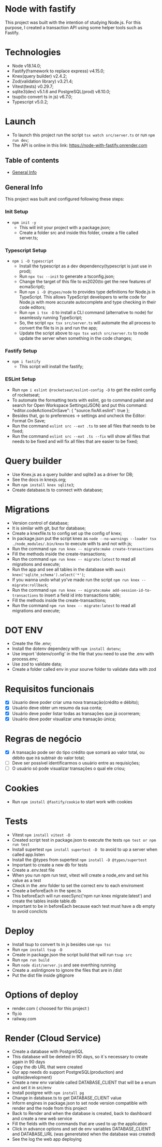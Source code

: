 # Node with fastify

This project was built with the intention of studying Node.js. For this purpose, I created a transaction API using some helper tools such as Fastify. 

# Technologies
- Node v18.14.0;
- Fastify(framework to replace express) v4.15.0;
- Knex(query builder) v2.4.2;
- Zod(validation library) v3.21.4;
- Vitest(tests) v0.29.7;
- sqlite3(dev) v5.1.6 and PostgreSQL(prod) v8.10.0;
- tsup(to convert ts in js) v6.7.0;
- Typescript v5.0.2;

# Launch
- To launch this project run the script `tsx watch src/server.ts` or run `npm run dev`;
- The API is online in this link: https://node-with-fastify.onrender.com

## Table of contents
* [General Info](#general-info)

## General Info

This project was built and configured following these steps:

### Init Setup 

- `npm init -y`
    - This will init your project with a package.json;
    - Create a folder src and inside this folder, create a file called server.ts;

### Typescript Setup

- `npm i -D typescript`
    - Install the typescript as a dev dependency(typescript is just use in prod);
    - Run `npx tsc --init` to generate a tsconfig.json;
    - Change the target of this file to es2020(to get the new features of ecmaScript);
    - Run `npm i -D @types/node` to provides type definitions for Node.js in TypeScript. This allows TypeScript developers to write code for Node.js with more accurate autocomplete and type checking in their code editors;
    - Run `npm i tsx -D` to install a CLI command (alternative to node) for seamlessly running TypeScript;
    - So, the script `npx tsx src/server.ts` will automate the all process to convert the file ts in js and run the app;
    - Update the script above to `npx tsx watch src/server.ts` to node update the server when something in the code changes;
### Fastify Setup

- `npm i fastify`
    - This script will install the fastify;

### ESLint Setup

- Run `npm i eslint @rocketseat/eslint-config -D` to get the eslint config of rocketseat;
- To automate the formatting texts with eslint, go to command pallet and search for Open Workspace Settings(JSON)
and put this command: 
    "editor.codeActionsOnSave": {
        "source.fixAll.eslint": true
    };
- Besides that, go to preferences -> settings and uncheck the Editor: Format On Save;
- Run the command `eslint src --ext .ts` to see all files that needs to be fixed;
- Run the command `eslint src --ext .ts --fix` will show all files that needs to be fixed and will fix all files that are easier to be fixed;

# Query builder 

- Use Knex.js as a query builder and sqlite3 as a driver for DB;
- See the docs in knexjs.org;
- Run `npm install knex sqlite3`;
- Create database.ts to connect with database;

# Migrations

- Version control of database;
- It is similar with git, but for database;
- Create a knexfile.ts to config set up the config of knex;
- In package.json put the script knex as `node --no-warnings --loader tsx ./node_modules/.bin/knex` to execute with ts and not with js;
- Run the command `npm run knex -- migrate:make create-transactions`
- Fill the methods inside the create-transactions;
- Run the command `npm run knex -- migrate:latest` to read all migrations and execute;
- Run the app and see all tables in the database with `await knex('sqlite_schema').select('*')`;
- If you wanna undo what yo've made run the script `npm run knex -- migrate:rollback`;
- Run the command `npm run knex -- migrate:make add-session-id-to-transactions` to insert a field id into transactions table;
- Fill the methods inside the create-transactions;
- Run the command `npm run knex -- migrate:latest` to read all migrations and execute;

# DOT ENV

- Create the file .env;
- Install the dotenv dependecy with `npm install dotenv`;
- Use import 'dotenv/config' in the file that you need to use the .env with process.env;
- Use zod to validate data;
- Create a folder called env in your sourve folder to validate data with zod


# Requisitos funcionais

- [x] Usuario deve poder criar uma nova transação(crédito e débito);
- [x] Usuário deve obter um resumo da sua conta;
- [x] Usuário deve poder listar todas as transações que já ocorreram;
- [x] Usuário deve poder visualizar uma transação única;

# Regras de negócio

- [x] A transação pode ser do tipo crédito que somará ao valor total, ou débito que irá subtrair do valor total;
- [ ] Deve ser possível identificarmos o usuário entre as requisições;
- [ ] O usuário só pode visualizar transações o qual ele criou;

# Cookies

- Run `npm install @fastify/cookie` to start work with cookies

# Tests

- Vitest `npm install vitest -D`
- Created script test in package.json to execute the tests `npm test or npm run test`
- Install supertest `npm install supertest -D ` to avoid to up a server when called app.listen
- Install the @types from supertest `npm install -D @types/supertest`
- Important to create a new db for tests
- Create a .env.test file
- When you run npm run test, vitest will create a node_env and set his value as a test
- Check in the .env folder to set the correct env to each enviroment
- Create a beforeEach in the spec.ts
- This beforeEach will run execSync('npm run knex migrate:latest') and create the tables inside table.db
- Important to be in beforeEach because each test must have a db empty to avoid conclicts

# Deploy

- Install tsup to convert ts in js besides use `npx tsc`
- Run `npm install tsup -D`
- Create in package.json the script build that will run `tsup src`
- Run `npm run build`
- Run `node dist/server.js` and see everthing running
- Create a .eslintignore to ignore the files that are in /dist
- Put the dist file inside gitignore

# Options of deploy

- render.com ( choosed for this project )
- fly.io
- railway.com

# Render (Cloud Service)

- Create a database with PostgreSQL 
- This database will be deleted in 90 days, so it`s necessary to create again in 90 days
- Copy the db URL that were created
- Our app needs do support PostgreSQL(production) and sqlite(development)
- Create a new env variable called DATABASE_CLIENT that will be a enum and set it in src/env
- Install postgree with `npm install pg`
- Change in database.ts to get DATABASE_CLIENT value 
- Inform engines in package.json to set node version compatible with render and the node from this project
- Back to Render and when the database is created, back to dashboard and create a new web service
- Fill the fields with the commands that are used to up the application
- Click in advance options and set de env variables DATABASE_CLIENT and DATABASE_URL (was generetated when the database was created)
- See the log the web app deploying
